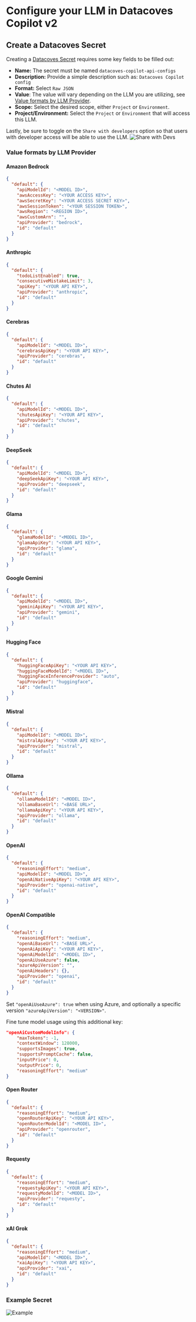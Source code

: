 # Configure your LLM in Datacoves Copilot v2

## Create a Datacoves Secret

Creating a [Datacoves Secret](/how-tos/datacoves/how_to_secrets.md) requires some key fields to be filled out:

- **Name:** The secret must be named `datacoves-copilot-api-configs`
- **Description:** Provide a simple description such as: `Datacoves Copilot config`
- **Format:** Select `Raw JSON`
- **Value**: The value will vary depending on the LLM you are utilizing, see [Value formats by LLM Provider](#value-formats-by-llm-provider).
- **Scope:** Select the desired scope, either `Project` or `Environment`.
- **Project/Environment:** Select the `Project` or `Environment` that will access this LLM.

Lastly, be sure to toggle on the `Share with developers` option so that users with developer access will be able to use the LLM.
![Share with Devs](assets/llm_share_with_devs.png)

### Value formats by LLM Provider

#### Amazon Bedrock

```json
{
  "default": {
    "apiModelId": "<MODEL ID>",
    "awsAccessKey": "<YOUR ACCESS KEY>",
    "awsSecretKey": "<YOUR ACCESS SECRET KEY>",
    "awsSessionToken": "<YOUR SESSION TOKEN>",
    "awsRegion": "<REGION ID>",
    "awsCustomArn": "",
    "apiProvider": "bedrock",
    "id": "default"
  }
}
```

#### Anthropic

```json
{
  "default": {
    "todoListEnabled": true,
    "consecutiveMistakeLimit": 3,
    "apiKey": "<YOUR API KEY>",
    "apiProvider": "anthropic",
    "id": "default"
  }
}
```

#### Cerebras

```json
{
  "default": {
    "apiModelId": "<MODEL ID>",
    "cerebrasApiKey": "<YOUR API KEY>",
    "apiProvider": "cerebras",
    "id": "default"
  }
}
```

#### Chutes AI

```json
{
  "default": {
    "apiModelId": "<MODEL ID>",
    "chutesApiKey": "<YOUR API KEY>",
    "apiProvider": "chutes",
    "id": "default"
  }
}
```

#### DeepSeek

```json
{
  "default": {
    "apiModelId": "<MODEL ID>",
    "deepSeekApiKey": "<YOUR API KEY>",
    "apiProvider": "deepseek",
    "id": "default"
  }
}
```

#### Glama

```json
{
  "default": {
    "glamaModelId": "<MODEL ID>",
    "glamaApiKey": "<YOUR API KEY>",
    "apiProvider": "glama",
    "id": "default"
  }
}
```

#### Google Gemini

```json
{
  "default": {
    "apiModelId": "<MODEL ID>",
    "geminiApiKey": "<YOUR API KEY>",
    "apiProvider": "gemini",
    "id": "default"
  }
}
```

#### Hugging Face

```json
{
  "default": {
    "huggingFaceApiKey": "<YOUR API KEY>",
    "huggingFaceModelId": "<MODEL ID>",
    "huggingFaceInferenceProvider": "auto",
    "apiProvider": "huggingface",
    "id": "default"
  }
}
```

#### Mistral

```json
{
  "default": {
    "apiModelId": "<MODEL ID>",
    "mistralApiKey": "<YOUR API KEY>",
    "apiProvider": "mistral",
    "id": "default"
  }
}
```

#### Ollama

```json
{
  "default": {
    "ollamaModelId": "<MODEL ID>",
    "ollamaBaseUrl": "<BASE URL>",
    "ollamaApiKey": "<YOUR API KEY>",
    "apiProvider": "ollama",
    "id": "default"
  }
}
```

#### OpenAI

```json
{
  "default": {
    "reasoningEffort": "medium",
    "apiModelId": "<MODEL ID>",
    "openAiNativeApiKey": "<YOUR API KEY>",
    "apiProvider": "openai-native",
    "id": "default"
  }
}
```

#### OpenAI Compatible

```json
{
  "default": {
    "reasoningEffort": "medium",
    "openAiBaseUrl": "<BASE URL>",
    "openAiApiKey": "<YOUR API KEY>",
    "openAiModelId": "<MODEL ID>",
    "openAiUseAzure": false,
    "azureApiVersion": "",
    "openAiHeaders": {},
    "apiProvider": "openai",
    "id": "default"
  }
}
```

Set `"openAiUseAzure": true` when using Azure, and optionally a specific version `"azureApiVersion": "<VERSION>"`.

Fine tune model usage using this additional key:

```json
"openAiCustomModelInfo": {
    "maxTokens": -1,
    "contextWindow": 128000,
    "supportsImages": true,
    "supportsPromptCache": false,
    "inputPrice": 0,
    "outputPrice": 0,
    "reasoningEffort": "medium"
}
```

#### Open Router

```json
{
  "default": {
    "reasoningEffort": "medium",
    "openRouterApiKey": "<YOUR API KEY>",
    "openRouterModelId": "<MODEL ID>",
    "apiProvider": "openrouter",
    "id": "default"
  }
}
```

#### Requesty

```json
{
  "default": {
    "reasoningEffort": "medium",
    "requestyApiKey": "<YOUR API KEY>",
    "requestyModelId": "<MODEL ID>",
    "apiProvider": "requesty",
    "id": "default"
  }
}
```

#### xAI Grok

```json
{
  "default": {
    "reasoningEffort": "medium",
    "apiModelId": "<MODEL ID>",
    "xaiApiKey": "<YOUR API KEY>",
    "apiProvider": "xai",
    "id": "default"
  }
}
```

### Example Secret

![Example ](assets/v2_llm_example.png)
